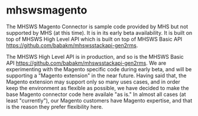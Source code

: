 mhswsmagento
============

The MHSWS Magento Connector is sample code provided by MHS but not supported by MHS (at this time). It is in its early beta availability. It is built on top of MHSWS High Level API which is built on top of MHSWS Basic API https://github.com/babakm/mhswsstackapi-gen2rms.

The MHSWS High Level API is in production, and so is the MHSWS Basic API https://github.com/babakm/mhswsstackapi-gen2rms. We are experimenting with the Magento specific code during early beta, and will be supporting a "Magento extension" in the near future. Having said that, the Magento extension may support only so many uses cases, and in order keep the environment as flexible as possible, we have decided to make the base Magento connector code here availale "as is." In almost all cases (at least "currently"), our Magento customers have Magento expertise, and that is the reason they prefer flexibility here.

